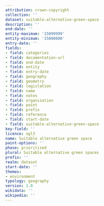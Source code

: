 ```yaml
---
attribution: crown-copyright
collection: ''
dataset: suitable-alternative-green-space
description: ''
end-date: ''
entity-maximum: '15099999'
entity-minimum: '15000000'
entry-date: ''
fields:
- field: categories
- field: documentation-url
- field: end-date
- field: entity
- field: entry-date
- field: geography
- field: geometry
- field: legislation
- field: name
- field: notes
- field: organisation
- field: point
- field: prefix
- field: reference
- field: start-date
- field: suitable-alternative-green-space
key-field: ''
licence: ogl3
name: Suitable alternative green space
paint-options: ''
phase: prioritised
plural: Suitable alternative green spaces
prefix: ''
realm: dataset
start-date: ''
themes:
- environment
typology: geography
version: 1.0
wikidata: ''
wikipedia: ''
---
```

